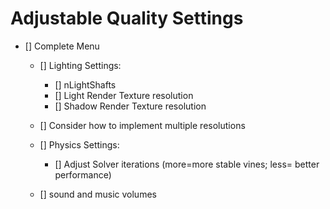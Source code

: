 # Adjustable Quality Settings

- [] Complete Menu

  - [] Lighting Settings:

    - [] nLightShafts
    - [] Light Render Texture resolution
    - [] Shadow Render Texture resolution

  - [] Consider how to implement multiple resolutions

  - [] Physics Settings:

    - [] Adjust Solver iterations (more=more stable vines; less= better performance)

  - [] sound and music volumes
